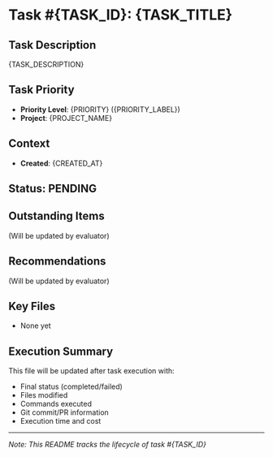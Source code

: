 # Task #{TASK_ID}: {TASK_TITLE}

## Task Description
{TASK_DESCRIPTION}

## Task Priority
- **Priority Level**: {PRIORITY} ({PRIORITY_LABEL})
- **Project**: {PROJECT_NAME}

## Context
- **Created**: {CREATED_AT}

## Status: PENDING

## Outstanding Items
(Will be updated by evaluator)

## Recommendations
(Will be updated by evaluator)

## Key Files
- None yet

## Execution Summary
This file will be updated after task execution with:
- Final status (completed/failed)
- Files modified
- Commands executed
- Git commit/PR information
- Execution time and cost

---
*Note: This README tracks the lifecycle of task #{TASK_ID}*

